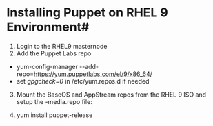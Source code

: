# Installing Puppet on RHEL 9 Environment#

1. Login to the RHEL9 masternode
2. Add the Puppet Labs repo
- yum-config-manager --add-repo=https://yum.puppetlabs.com/el/9/x86_64/
- set *gpgcheck=0* in /etc/yum.repos.d if needed
3. Mount the BaseOS and AppStream repos from the RHEL 9 ISO and setup the
-media.repo file:


4. yum install puppet-release
